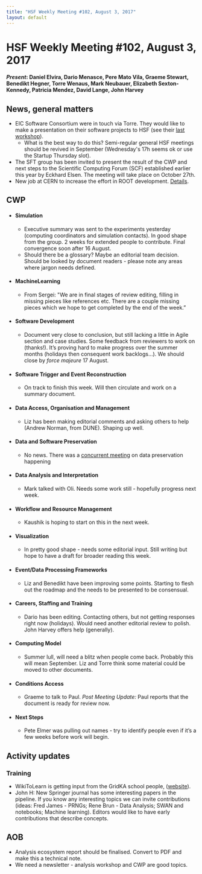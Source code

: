 ```yaml
---
title: "HSF Weekly Meeting #102, August 3, 2017"
layout: default
---
```


# HSF Weekly Meeting #102, August 3, 2017

#### *Present*: Daniel Elvira, Dario Menasce, Pere Mato Vila, Graeme Stewart, Benedikt Hegner, Torre Wenaus, Mark Neubauer, Elizabeth Sexton-Kennedy, Patricia Mendez, David Lange, John Harvey


## News, general matters

- EIC Software Consortium were in touch via Torre. They would like to make a presentation on their software projects to HSF (see their [last workshop](https://www.jlab.org/indico/event/213/)).
  - What is the best way to do this? Semi-regular general HSF meetings should be revived in September (Wednesday's 17h seems ok or use the Startup Thursday slot).
- The SFT group has been invited to present the result of the CWP and next steps to the Scientific Computing Forum (SCF) established earlier this year by Eckhard Elsen. The meeting will take place on October 27th.
- New job at CERN to increase the effort in ROOT development. [Details](https://jobs.web.cern.ch/job/12661).

## CWP

-   #### Simulation

    - Executive summary was sent to the experiments yesterday (computing coordinators and simulation contacts). In good shape from the group. 2 weeks for extended people to contribute. Final convergence soon after 16 August.
    - Should there be a glossary? Maybe an editorial team decision. Should be looked by document readers - please note any areas where jargon needs defined.

-   #### MachineLearning

    -   From Sergei: "We are in final stages of review editing, filling in missing pieces like references etc. There are a couple missing pieces which we hope to get completed by the end of the week.”

-   #### Software Development

    -   Document very close to conclusion, but still lacking a little in Agile section and case studies. Some feedback from reviewers to work on (thanks!). It’s proving hard to make progress over the summer months (holidays then consequent work backlogs…). We should close by *force majeure* 17 August.

-   #### Software Trigger and Event Reconstruction

    -   On track to finish this week. Will then circulate and work on a summary document.

-   #### Data Access, Organisation and Management

    -   Liz has been making editorial comments and asking others to help (Andrew Norman, from DUNE). Shaping up well.

-   #### Data and Software Preservation

    -   No news.  There was a [concurrent meeting](https://indico.cern.ch/event/657351) on data preservation happening


-   #### Data Analysis and Interpretation

    -   Mark talked with Oli. Needs some work still - hopefully progress next week.

-   #### Workflow and Resource Management

    -   Kaushik is hoping to start on this in the next week.

-   #### Visualization

    -   In pretty good shape - needs some editorial input. Still writing but hope to have a draft for broader reading this week.

-   #### Event/Data Processing Frameworks

    -   Liz and Benedikt have been improving some points. Starting to flesh out the roadmap and the needs to be presented to be consensual.

-   #### Careers, Staffing and Training

    -  Dario has been editing. Contacting others, but not getting responses right now (holidays). Would need another editorial review to polish. John Harvey offers help (generally).

-   #### Computing Model

    -   Summer lull, will need a blitz when people come back. Probably this will mean September. Liz and Torre think some material could be moved to other documents.
    
-   #### Conditions Access

    - Graeme to talk to Paul. *Post Meeting Update:* Paul reports that the document is ready for review now.

-   #### Next Steps

    - Pete Elmer was pulling out names - try to identify people even if it’s a few weeks before work will begin.

## Activity updates

### Training

- WikiToLearn is getting input from the GridKA school people, ([website](https://en.wikitolearn.org/GridKa)). 
- John H: New Springer journal has some interesting papers in the pipeline. If you know any interesting topics we can invite contributions (ideas: Fred James - PRNGs; Rene Brun - Data Analysis; SWAN and notebooks; Machine learning). Editors would like to have early contributions that describe concepts.


## AOB

- Analysis ecosystem report should be finalised. Convert to PDF and make this a technical note.
- We need a newsletter - analysis workshop and CWP are good topics.



